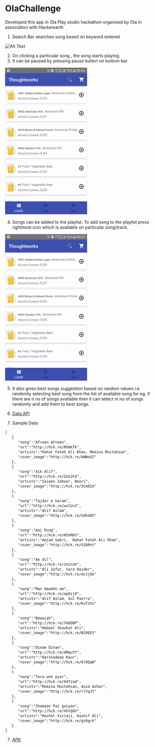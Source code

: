 # OlaChallenge
Developed this app in Ola Play studio hackathon organised by Ola in association with Hackerearth

1. Search Bar searches song based on keyword entered

 ![Alt Text](https://github.com/GuptaRaghav/ThoughtworksChallenge/blob/master/sorting.gif)
 
2. On clicking a particular song , the song starts playing.
3. It can be paused by pressing pause button on bottom bar.

 ![Alt Text](https://github.com/GuptaRaghav/ThoughtworksChallenge/blob/master/filter.gif)

4. Songs can be added to the playlist. To add song to the playlist press rightmost icon which is available on particular song/track.


![Alt Text](https://github.com/GuptaRaghav/ThoughtworksChallenge/blob/master/search.gif)

5. It also gives best songs suggestion based on random values i.e. randomly selecting best song from the list of available song for eg. if there are n no of songs available then it can select m no of songs randomly and add them to best songs.
 
5. [Data API](http://starlord.hackerearth.com/studio)
6. Sample Data 
```
[  
   {  
      "song":"Afreen Afreen",
      "url":"http://hck.re/Rh8KTk",
      "artists":"Rahat Fateh Ali Khan, Momina Mustehsan",
      "cover_image":"http://hck.re/kWWxUI"
   },
   {  
      "song":"Aik Alif",
      "url":"http://hck.re/ZeSJFd",
      "artists":"Saieen Zahoor, Noori",
      "cover_image":"http://hck.re/3Cm0IX"
   },
   {  
      "song":"Tajdar e haram",
      "url":"http://hck.re/wxlUcX",
      "artists":"Atif Aslam",
      "cover_image":"http://hck.re/5dh4D5"
   },
   {  
      "song":"Aaj Rung",
      "url":"http://hck.re/H5nMm3",
      "artists":"Amjad Sabri,  Rahat Fateh Ali Khan",
      "cover_image":"http://hck.re/U1bRnt"
   },
   {  
      "song":"Ae dil",
      "url":"http://hck.re/2nCncK",
      "artists":"Ali Zafar, Sara Haider",
      "cover_image":"http://hck.re/eLtjUb"
   },
   {  
      "song":"Man Amadeh am",
      "url":"http://hck.re/epOzj9",
      "artists":"Atif Aslam, Gul Panrra",
      "cover_image":"http://hck.re/KvT2Vv"
   },
   {  
      "song":"Bewajah",
      "url":"http://hck.re/YkbDDP",
      "artists":"Nabeel Shaukat Ali",
      "cover_image":"http://hck.re/N29EEt"
   },
   {  
      "song":"Dinae Dinae",
      "url":"http://hck.re/dMquYY",
      "artists":"Harshadeep Kaur",
      "cover_image":"http://hck.re/6l9QqH"
   },
   {  
      "song":"Tera woh pyar",
      "url":"http://hck.re/64Tzod",
      "artists":"Momina Mustehsan, Asim Azhar",
      "cover_image":"http://hck.re/rlYqJY"
   },
   {  
      "song":"Shamaan Pai gaiyan",
      "url":"http://hck.re/VhtQGh",
      "artists":"Rachel Viccaji, Kashif Ali",
      "cover_image":"http://hck.re/gs0grk"
   }
]
   ``` 
7. [APK](https://github.com/GuptaRaghav/ThoughtworksChallenge/blob/master/Demo.apk)
